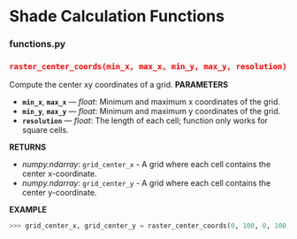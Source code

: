 # Shade Calculation Functions

### functions.py
### <span style="color: red;">`raster_center_coords(min_x, max_x, min_y, max_y, resolution)`</span>

Compute the center xy coordinates of a grid.
**PARAMETERS**  
- **`min_x`**, **`max_x`** — *float*: Minimum and maximum x coordinates of the grid.
- **`min_y`**, **`max_y`** — *float*: Minimum and maximum y coordinates of the grid.
- **`resolution`** — *float*: The length of each cell; function only works for square cells.

**RETURNS**  
- *numpy.ndarray*: `grid_center_x` - A grid where each cell contains the center x-coordinate.
- *numpy.ndarray*: `grid_center_y` - A grid where each cell contains the center y-coordinate.

**EXAMPLE**  
```python
>>> grid_center_x, grid_center_y = raster_center_coords(0, 100, 0, 100, 10)
